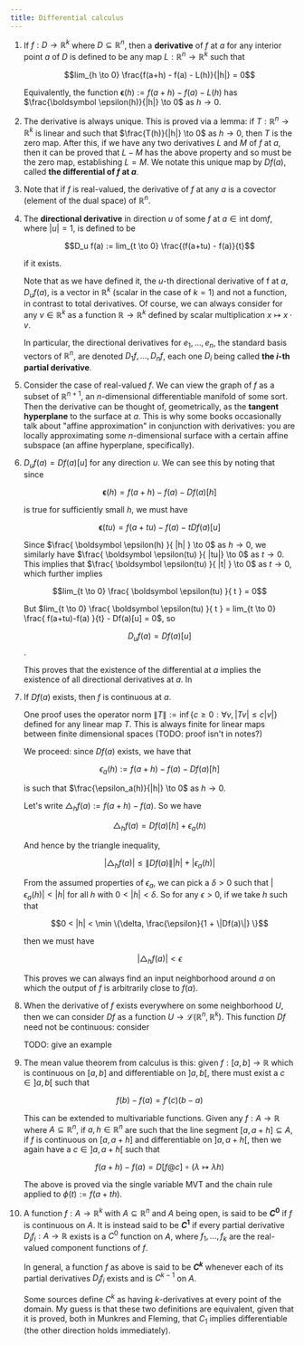 ```yaml
---
title: Differential calculus
---
```


1. If $f: D \to \mathbb{R}^k$ where $D \subseteq \mathbb{R}^n$, then a **derivative** of $f$ at $a$ for any interior point $a$ of $D$ is defined to be any map $L: \mathbb{R}^n \to \mathbb{R}^k$ such that

    $$lim_{h \to 0} \frac{f(a+h) - f(a) - L(h)}{|h|} = 0$$

    Equivalently, the function $\boldsymbol \epsilon (h) := f(a+h) - f(a) - L(h)$ has $\frac{\boldsymbol \epsilon(h)}{|h|} \to 0$ as $h \to 0$.

2. The derivative is always unique. This is proved via a lemma: if $T: \mathbb{R}^n \to \mathbb{R}^k$ is linear and such that $\frac{T(h)}{|h|} \to 0$ as $h \to 0$, then $T$ is the zero map. After this, if we have any two derivatives $L$ and $M$ of $f$ at $a$, then it can be proved that $L - M$ has the above property and so must be the zero map, establishing $L = M$. We notate this unique map by $Df(a)$, called **the differential of $f$ at $a$**.

3. Note that if $f$ is real-valued, the derivative of $f$ at any $a$ is a covector (element of the dual space) of $\mathbb{R}^n$.

4. The **directional derivative** in direction $u$ of some $f$ at $a \in \text{int} \text{ dom} f$, where $|u| = 1$, is defined to be

    $$D_u f(a) := lim_{t \to 0} \frac{(f(a+tu) - f(a)}{t}$$

    if it exists.

    Note that as we have defined it, the $u$-th directional derivative of f at $a$, $D_u f(a)$, is a vector in $\mathbb{R}^k$ (scalar in the case of $k = 1$) and not a function, in contrast to total derivatives. Of course, we can always consider for any $v \in \mathbb{R}^k$ as a function $\mathbb{R} \to \mathbb{R}^k$ defined by scalar multiplication $x \mapsto x \cdot v$.

    In particular, the directional derivatives for $e_1, \ldots, e_n$, the standard basis vectors of $\mathbb{R}^n$, are denoted $D_1 f, \ldots, D_n f$, each one $D_i$ being called **the $i$-th partial derivative**.

5. Consider the case of real-valued $f$. We can view the graph of $f$ as a subset of $\mathbb{R}^{n+1}$, an $n$-dimensional differentiable manifold of some sort. Then the derivative can be thought of, geometrically, as the **tangent hyperplane** to the surface at $a$. This is why some books occasionally talk about "affine approximation" in conjunction with derivatives: you are locally approximating some $n$-dimensional surface with a certain affine subspace (an affine hyperplane, specifically).

6. $D_u f(a) = Df(a)[u]$ for any direction $u$. We can see this by noting that since

    $$\boldsymbol \epsilon(h) = f(a+h) - f(a) - Df(a)[h]$$

    is true for sufficiently small $h$, we must have

    $$\boldsymbol \epsilon(tu) = f(a+tu) - f(a) - t Df(a)[u]$$

    Since $\frac{ \boldsymbol \epsilon(h) }{ |h| } \to 0$ as $h \to 0$, we similarly have $\frac{ \boldsymbol \epsilon(tu) }{ |tu|} \to 0$ as $t \to 0$. This implies that $\frac{ \boldsymbol \epsilon(tu) }{ |t| } \to 0$ as $t \to 0$, which further implies

    $$lim_{t \to 0} \frac{ \boldsymbol \epsilon(tu) }{ t } = 0$$

    But $lim_{t \to 0} \frac{ \boldsymbol \epsilon(tu) }{ t } = lim_{t \to 0} \frac{ f(a+tu)-f(a) }{t} - Df(a)[u] = 0$, so

    $$D_u f(a) = Df(a)[u]$$.

    This proves that the existence of the differential at $a$ implies the existence of all directional derivatives at $a$. In

7. If $Df(a)$ exists, then $f$ is continuous at $a$.

    One proof uses the operator norm $\|T\| := \inf \{c \geq 0 : \forall v, |Tv| \leq c |v|\}$ defined for any linear map $T$. This is always finite for linear maps between finite dimensional spaces (TODO: proof isn't in notes?)

    We proceed: since $Df(a)$ exists, we have that

    $$\epsilon_a(h) := f(a+h) - f(a) - Df(a)[h]$$

    is such that $\frac{\epsilon_a(h)}{|h|} \to 0$ as $h \to 0$.

    Let's write $\triangle_h f(a) := f(a+h) - f(a)$. So we have

    $$\triangle_h f(a) = Df(a)[h] + \epsilon_a(h)$$

    And hence by the triangle inequality,

    $$|\triangle_h f(a)| \leq \|Df(a)\| |h| + |\epsilon_a(h)|$$

    From the assumed properties of $\epsilon_a$, we can pick a $\delta > 0$ such that $|\epsilon_a(h)| < |h|$ for all $h$ with $0 < |h| < \delta$. So for any $\epsilon > 0$, if we take $h$ such that

    $$0 < |h| < \min \{\delta, \frac{\epsilon}{1 + \|Df(a)\|} \}$$

    then we must have

    $$|\triangle_h f(a)| < \epsilon$$

    This proves we can always find an input neighborhood around $a$ on which the output of $f$ is arbitrarily close to $f(a)$.

8. When the derivative of $f$ exists everywhere on some neighborhood $U$, then we can consider $Df$ as a function $U \to \mathcal{L}(\mathbb{R}^n, \mathbb{R}^k)$. This function $Df$ need not be continuous: consider 

    TODO: give an example

9. The mean value theorem from calculus is this: given $f: [a, b] \to \mathbb{R}$ which is continuous on $[a, b]$ and differentiable on $]a, b[$, there must exist a $c \in ]a, b[$ such that

    $$f(b)-f(a) = f'(c) (b - a)$$

    This can be extended to multivariable functions. Given any $f: A \to \mathbb{R}$ where $A \subseteq \mathbb{R}^n$, if $a, h \in \mathbb{R}^n$ are such that the line segment $[a, a+h] \subseteq A$, if $f$ is continuous on $[a, a+h]$ and differentiable on $]a, a+h[$, then we again have a $c \in ]a, a+h[$ such that

    $$f(a+h)-f(a) = D[f @ c] \circ (\lambda \mapsto \lambda h)$$

    The above is proved via the single variable MVT and the chain rule applied to $\phi(t) := f(a + th)$.

10. A function $f: A \to \mathbb{R}^k$ with $A \subseteq \mathbb{R}^n$ and $A$ being open, is said to be **$C^0$** if $f$ is continuous on $A$. It is instead said to be **$C^1$** if every partial derivative $D_j f_i: A \to \mathbb{R}$ exists is a $C^0$ function on $A$, where $f_1, \ldots, f_k$ are the real-valued component functions of $f$.

    In general, a function $f$ as above is said to be **$C^k$** whenever each of its partial derivatives $D_j f_i$ exists and is $C^{k-1}$ on $A$.

    Some sources define $C^k$ as having $k$-derivatives at every point of the domain. My guess is that these two definitions are equivalent, given that it is proved, both in Munkres and Fleming, that $C_1$ implies differentiable (the other direction holds immediately).
